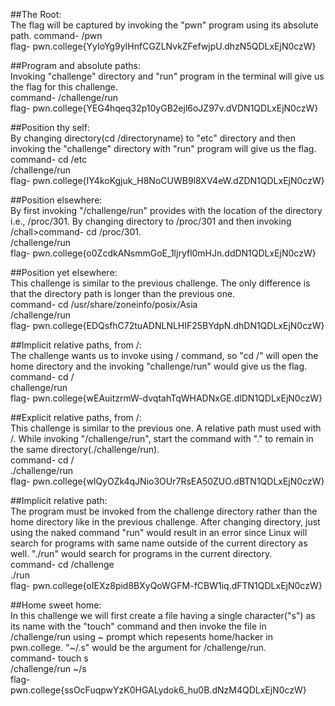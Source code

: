 ##The Root:        
The flag will be captured by invoking the "pwn" program using its absolute path.
command- /pwn   
flag- pwn.college{YyIoYg9yIHnfCGZLNvkZFefwjpU.dhzN5QDLxEjN0czW}   
   
##Program and absolute paths:       
Invoking "challenge" directory and "run" program in the terminal will give us the flag for this challenge.   
command- /challenge/run   
flag- pwn.college{YEG4hqeq32p10yGB2ejl6oJZ97v.dVDN1QDLxEjN0czW}   
   
##Position thy self:     
By changing directory(cd /directoryname) to "etc" directory and then invoking the "challenge" directory with "run" program will give us the flag.   
command- cd /etc   
         /challenge/run   
flag- pwn.college{IY4koKgjuk_H8NoCUWB9l8XV4eW.dZDN1QDLxEjN0czW}  
     
##Position elsewhere:     
By first invoking "/challenge/run" provides with the location of the directory i.e., /proc/301. By changing directory to /proc/301 and then invoking /chall>command- cd /proc/301.   
         /challenge/run    
flag- pwn.college{o0ZcdkANsmmGoE_1ljryfl0mHJn.ddDN1QDLxEjN0czW}     
       
##Position yet elsewhere:       
This challenge is similar to the previous challenge. The only difference is that the directory path is longer than the previous one.     
command- cd /usr/share/zoneinfo/posix/Asia     
         /challenge/run     
flag- pwn.college{EDQsfhC72tuADNLNLHIF25BYdpN.dhDN1QDLxEjN0czW}     
      
##Implicit relative paths, from /:     
The challenge wants us to invoke using / command, so "cd /" will open the home directory and the invoking "challenge/run" would give us the flag.     
command- cd /      
          challenge/run      
flag- pwn.college{wEAuitzrmW-dvqtahTqWHADNxGE.dlDN1QDLxEjN0czW}     
       
##Explicit relative paths, from /:          
This challenge is similar to the previous one. A relative path must used with /. While invoking "/challenge/run", start the command with "." to remain in the same directory(./challenge/run).      
command- cd /      
         ./challenge/run      
flag- pwn.college{wlQyOZk4qJNio3OUr7RsEA50ZUO.dBTN1QDLxEjN0czW}        
     
##Implicit relative path:        
The program must be invoked from the challenge directory rather than the home directory like in the previous challenge. After changing directory, just using the naked command "run" would result in an error since Linux will search for programs with same name outside of the current directory as well. "./run" would search for programs in the current directory.     
command- cd /challenge      
         ./run      
flag- pwn.college{oIEXz8pid8BXyQoWGFM-fCBW1iq.dFTN1QDLxEjN0czW}      
      
##Home sweet home:        
In this challenge we will first create a file having a single character("s") as its name with the "touch" command and then invoke the file in /challenge/run using ~ prompt which repesents home/hacker in pwn.college. "~/.s" would be the argument for /challenge/run.     
command- touch s      
         /challenge/run ~/s     
flag- pwn.college{ssOcFuqpwYzK0HGALydok6_hu0B.dNzM4QDLxEjN0czW}        
       
